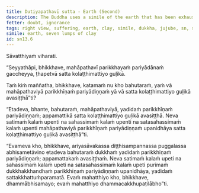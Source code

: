 ```yaml
---
title: Dutiyapathavī sutta - Earth (Second)
description: The Buddha uses a simile of the earth that has been exhausted and depleted to illustrate the extent of suffering that is exhausted and overcome by a disciple of the noble ones who has attained right view.
fetter: doubt, ignorance
tags: right view, suffering, earth, clay, simile, dukkha, jujube, sn, sn12-21, sn13
simile: earth, seven lumps of clay
id: sn13.6
---
```


Sāvatthiyaṁ viharati.

“Seyyathāpi, bhikkhave, mahāpathavī parikkhayaṁ pariyādānaṁ gaccheyya, ṭhapetvā satta kolaṭṭhimattiyo guḷikā.

Taṁ kiṁ maññatha, bhikkhave, katamaṁ nu kho bahutaraṁ, yaṁ vā mahāpathaviyā parikkhīṇaṁ pariyādiṇṇaṁ yā vā satta kolaṭṭhimattiyo guḷikā avasiṭṭhā”ti?

“Etadeva, bhante, bahutaraṁ, mahāpathaviyā, yadidaṁ parikkhīṇaṁ pariyādiṇṇaṁ; appamattikā satta kolaṭṭhimattiyo guḷikā avasiṭṭhā. Neva satimaṁ kalaṁ upenti na sahassimaṁ kalaṁ upenti na satasahassimaṁ kalaṁ upenti mahāpathaviyā parikkhīṇaṁ pariyādiṇṇaṁ upanidhāya satta kolaṭṭhimattiyo guḷikā avasiṭṭhā”ti.

“Evameva kho, bhikkhave, ariyasāvakassa diṭṭhisampannassa puggalassa abhisametāvino etadeva bahutaraṁ dukkhaṁ yadidaṁ parikkhīṇaṁ pariyādiṇṇaṁ; appamattakaṁ avasiṭṭhaṁ. Neva satimaṁ kalaṁ upeti na sahassimaṁ kalaṁ upeti na satasahassimaṁ kalaṁ upeti purimaṁ dukkhakkhandhaṁ parikkhīṇaṁ pariyādiṇṇaṁ upanidhāya, yadidaṁ sattakkhattuṁparamatā. Evaṁ mahatthiyo kho, bhikkhave, dhammābhisamayo; evaṁ mahatthiyo dhammacakkhupaṭilābho”ti.